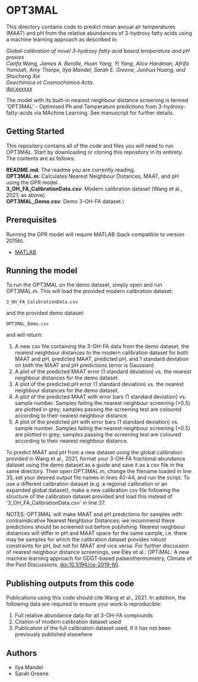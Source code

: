 # OPT3MAL

This directory contains code to predict mean annual air temperatures (MAAT) and pH from the relative abundances of 3-hydroxy fatty acids using a machine learning approach as described in:

*Global calibration of novel 3-hydroxy fatty acid based temperature and pH proxies\
Canfa Wang, James A. Bendle, Huan Yang, Yi Yang, Alice Hardman, Afrifa Yamoah, Amy Thorpe, Ilya Mandel, Sarah E. Greene, Junhua Huang, and Shucheng Xie\
Geochimica et Cosmochimica Acta.*\
[doi:xxxxxx](https://doi.org/xxxxx)

The model with its built-in nearest neighbour distance screening is termed 'OPT3MAL' - Optimised Ph and Temperature predictions from 3-hydroxy-fatty-acids via MAchine Learning. See manuscript for further details.

## Getting Started

This repository contains all of the code and files you will need to run OPT3MAL. Start by downloading or cloning this repository in its entirety. The contents are as follows:

**README.md**: The readme you are currently reading.\
**OPT3MAL.m**: Calculates Nearest Neighbour Distances, MAAT, and pH using the GPR model.\
**3_OH_FA_CalibrationData.csv**: Modern calibration dataset (Wang et al., 2021; as above).\
**OPT3MAL_Demo.csv**: Demo 3-OH-FA dataset.\

## Prerequisites

Running the GPR model will require MATLAB (back compatible to version 2015b). 

* [MATLAB](https://mathworks.com/products/matlab.html)


## Running the model

To run the OPT3MAL on the demo dataset, simply open and run OPT3MAL.m. This will load the provided modern calibration dataset: 

```
3_OH_FA_CalibrationData.csv
```

and the provided demo dataset:

```
OPT3MAL_Demo.csv
```
and will return:

1) A new csv file containing the 3-OH-FA data from the demo dataset, the nearest neighbour distances to the modern calibration dataset for both MAAT and pH, predicted MAAT, predicted pH, and 1 standard deviation on both the MAAT and pH predictions (error is Gaussian).
2) A plot of the predicted MAAT error (1 standard deviation) vs. the nearest neighbour distances for the demo dataset.
3) A plot of the predicted pH error (1 standard deviation) vs. the nearest neighbour distances for the demo dataset.
4) A plot of the predicted MAAT with error bars (1 standard deviation) vs. sample number. Samples failing the nearest neighbour screening (>0.5) are plotted in grey; samples passing the screening test are coloured according to their nearest neighbour distance.
5) A plot of the predicted pH with error bars (1 standard deviation) vs. sample number. Samples failing the nearest neighbour screening (>0.5) are plotted in grey; samples passing the screening test are coloured according to their nearest neighbour distance.

To predict MAAT and pH from a new dataset using the global calibration provided in Wang et al., 2021, format your 3-OH-FA fractional abundance dataset using the demo dataset as a guide and save it as a csv file in the same directory. Then open OPT3MAL.m, change the filename loaded in line 35, set your desired output file names in lines 40-44, and run the script. To use a different calibration dataset (e.g. a regional calibration or an expanded global dataset), make a new calibration csv file following the structure of the calibration dataset provided and load this instead of '3_OH_FA_CalibrationData.csv' in line 37.

NOTES: OPT3MAL will make MAAT and pH predictions for samples with contraindicative Nearest Neighbour Distances; we recommend these predictions should be screened out before publishing. Nearest neighbour distances will differ in pH and MAAT space for the same sample, i.e. there may be samples for which the calibration dataset provides robust constraints for pH, but not for MAAT and vice versa. For further discussion of nearest neighbour distance screenings, see Eley et al.: OPTiMAL: A new machine learning approach for GDGT-based palaeothermometry, Climate of the Past Discussions, [doi:10.5194/cp-2019-60](https://doi.org/10.5194/cp-2019-60).

## Publishing outputs from this code

Publications using this code should cite Wang et al., 2021. In addition, the following data are required to ensure your work is reproducible:
1) Full relative abundance data for all 3-OH-FA compounds
2) Citation of modern calibration dataset used
3) Publication of the full calibration dataset used, if it has not been previously published elsewhere

## Authors

* Ilya Mandel
* Sarah Greene
